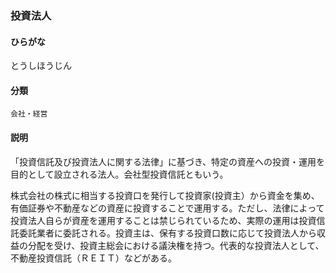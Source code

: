 <div style="display:none;">

## [あ行](securities-terms?id=あ行)
## [か行](securities-terms?id=か行)
## [さ行](securities-terms?id=さ行)
## [た行](securities-terms?id=た行)

</div>

### 投資法人

#### ひらがな

とうしほうじん

#### 分類

`会社・経営`

#### 説明

「投資信託及び投資法人に関する法律」に基づき、特定の資産への投資・運用を目的として設立される法人。会社型投資信託ともいう。
株式会社の株式に相当する投資口を発行して投資家(投資主）から資金を集め、有価証券や不動産などの資産に投資することで運用する。ただし、法律によって投資法人自らが資産を運用することは禁じられているため、実際の運用は投資信託委託業者に委託される。投資主は、保有する投資口数に応じて投資法人から収益の分配を受け、投資主総会における議決権を持つ。代表的な投資法人として、不動産投資信託（ＲＥＩＴ）などがある。

<div style="display:none;">

## [な行](securities-terms?id=な行)
## [は行](securities-terms?id=は行)
## [ま行](securities-terms?id=ま行)
## [や行](securities-terms?id=や行)
## [ら行](securities-terms?id=ら行)
## [わ行](securities-terms?id=わ行)
## [英数字・記号](securities-terms?id=英数字・記号)

</div>

